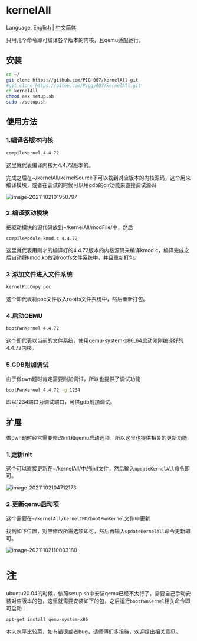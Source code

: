 # kernelAll

Language: [English](https://github.com/PIG-007/kernelAll/blob/master/README_en-US.md) | [中文简体](https://github.com/PIG-007/kernelAll/blob/master/README.md)

只用几个命令即可编译各个版本的内核，且qemu适配运行。

## 安装

```bash
cd ~/
git clone https://github.com/PIG-007/kernelAll.git
#git clone https://gitee.com/Piggy007/kernelAll.git
cd kernelAll
chmod a+x setup.sh
sudo ./setup.sh
```

## 使用方法

### 1.编译各版本内核

```bash
compileKernel 4.4.72
```

这里就代表编译内核为4.4.72版本的。

完成之后在~/kernelAll/kernelSource下可以找到对应版本的内核源码，这个用来编译模块，或者在调试的时候可以用gdb的dir功能来直接调试源码

![image-20211102101950797](https://pig-007.oss-cn-beijing.aliyuncs.com/img/20211102101957.png)

### 2.编译驱动模块

把驱动模块的源代码放到~/kernelAll/modFile/中，然后

```
compileModule kmod.c 4.4.72
```

这里就代表用刚才的编译好的4.4.72版本的内核源码来编译kmod.c，编译完成之后自动将kmod.ko放到rootfs文件系统中，并且重新打包。

### 3.添加文件进入文件系统

```bash
kernelPocCopy poc
```

这个即代表将poc文件放入rootfs文件系统中，然后重新打包。

### 4.启动QEMU

```bash
bootPwnKernel 4.4.72
```

这个即代表以当前的文件系统，使用qemu-system-x86_64启动刚刚编译好的4.4.72内核。

### 5.GDB附加调试

由于做pwn题时肯定需要附加调试，所以也提供了调试功能

```bash
bootPwnKernel 4.4.72 -g 1234
```

即以1234端口为调试端口，可供gdb附加调试。



## 扩展

做pwn题时经常需要修改init和qemu启动选项，所以这里也提供相关的更新功能

### 1.更新init

这个可以直接更新在~/kernelAll/中的init文件，然后输入`updateKernelAll`命令即可。

![image-20211102104712173](https://pig-007.oss-cn-beijing.aliyuncs.com/img/20211102104712.png)

### 2.更新qemu启动项

这个需要在`~/kernelAll/kernelCMD/bootPwnKernel`文件中更新

找到如下位置，对应修改所需选项即可，然后再输入`updateKernelAll`命令更新即可。

![image-20211102110003180](https://pig-007.oss-cn-beijing.aliyuncs.com/img/20211102110003.png)



# 注

ubuntu20.04的时候，依照setup.sh中安装qemu已经不太行了，需要自己手动安装对应版本的包，这里就需要安装如下的包，之后运行`bootPwnKernel`相关命令即可启动：

```bash
apt-get install qemu-system-x86
```

本人水平比较菜，如有错误或者bug，请师傅们多担待，欢迎提出相关意见。

